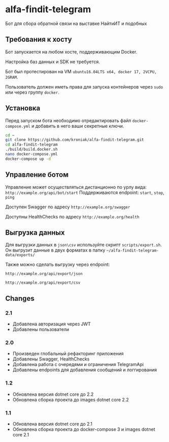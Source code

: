# alfa-findit-telegram

Бот для сбора обратной связи на выставке НайтиИТ и подобных

## Требования к хосту

Бот запускается на любом хосте, поддерживающим Docker.

Настройка баз данных и SDK не требуется.

Бот был протестирован на VM `ubuntu16.04LTS x64, docker 17, 2VCPU, 2GRAM`.

Пользователь должен иметь права для запуска контейнеров через `sudo` или через группу `docker`.

## Установка

Перед запуском бота необходимо отредактировать файл `docker-compose.yml` и добавить в него ваши секретные ключи.

```bash
cd ~
git clone https://github.com/kroniak/alfa-findit-telegram.git
cd alfa-findit-telegram
./build/build.docker.sh
nano docker-compose.yml
docker-compose up -d
```

## Управление ботом

Управление может осуществляться дистанционно по урлу вида: `http://example.org/api/bot/start`
Поддерживаются endpoint: `start`, `stop`, `ping`

Доступен Swagger по адресу `http://example.org/swagger`

Доступны HealthChecks по адресу `http://example.org/health`

## Выгрузка данных

Для выгрузки данных в `json\csv` используйте скрипт `scripts/export.sh`. Он выгрузит данные в двух форматах в папку `~/alfa-findit-telegram-data/exports/`

Также можно сделать выгрузку через endpoint:

`http://example.org/api/export/json`

`http://example.org/api/export/csv`

## Changes

### 2.1

- Добавлена авторизация через JWT
- Добавлены пользователи

### 2.0

- Произведен глобальный рефакторинг приложения
- Добавлены Swagger, HealthChecks
- Добавлена работа с очередями и ограничения TelegramApi
- Добавлены endpoints для добавления сообщений и логгирования

### 1.2

- Обновлена версия dotnet core до 2.2
- Обновлена сборка проекта до images dotnet core 2.2

### 1.1

- Обновлена версия dotnet core до 2.1
- Обновлена сборка проекта до docker-compose 3 и images dotnet core 2.1

